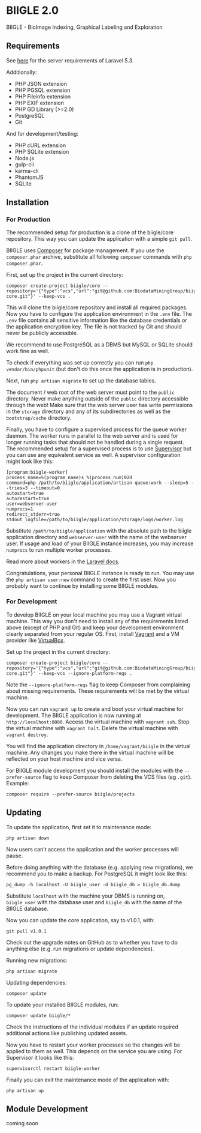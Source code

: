 # BIIGLE 2.0

BIIGLE - BioImage Indexing, Graphical Labeling and Exploration

## Requirements

See [here](https://laravel.com/docs/5.3#installation) for the server requirements of Laravel 5.3.

Additionally:

- PHP JSON extension
- PHP PGSQL extension
- PHP Fileinfo extension
- PHP EXIF extension
- PHP GD Library (>=2.0)
- PostgreSQL
- Git

And for development/testing:

- PHP cURL extension
- PHP SQLite extension
- Node.js
- gulp-cli
- karma-cli
- PhantomJS
- SQLite


## Installation

### For Production

The recommended setup for production is a clone of the biigle/core repository. This way you can update the application with a simple `git pull`.

BIIGLE uses [Composer](https://getcomposer.org) for package management. If you use the `composer.phar` archive, substitute all following `composer` commands with `php composer.phar`.

First, set up the project in the current directory:

```
composer create-project biigle/core --repository='{"type":"vcs","url":"git@github.com:BiodataMiningGroup/biigle-core.git"}' --keep-vcs .
```

This will clone the biigle/core repository and install all required packages. Now you have to configure the application environment in the `.env` file. The `.env` file contains all sensitive information like the database credentials or the application encryption key. The file is not tracked by Git and should never be publicly accessible.

We recommend to use PostgreSQL as a DBMS but MySQL or SQLite should work fine as well.

To check if everything was set up correctly you can run `php vendor/bin/phpunit` (but don't do this once the application is in production).

Next, run `php artisan migrate` to set up the database tables.

The document / web root of the web server must point to the `public` directory. Never make anything outside of the `public` directory accessible through the web!
Make sure that the web server user has write permissions in the `storage` directory and any of its subdirectories as well as the `bootstrap/cache` directory.

Finally, you have to configure a supervised process for the queue worker daemon. The worker runs in parallel to the web server and is used for longer running tasks that should not be handled during a single request. The recommended setup for a supervised process is to use [Supervisor](http://supervisord.org/) but you can use any equivalent service as well. A supervisor configuration might look like this:

```
[program:biigle-worker]
process_name=%(program_name)s_%(process_num)02d
command=php /path/to/biigle/application/artisan queue:work --sleep=5 --tries=3 --timeout=0
autostart=true
autorestart=true
user=webserver-user
numprocs=1
redirect_stderr=true
stdout_logfile=/path/to/biigle/application/storage/logs/worker.log
```

Substitute `/path/to/biigle/application` with the absolute path to the biigle application directory and `webserver-user` with the name of the webserver user. If usage and load of your BIIGLE instance increases, you may increase `numprocs` to run multiple worker processes.

Read more about workers in the [Laravel docs](https://laravel.com/docs/5.3/queues#supervisor-configuration).

Congratulations, your personal BIIGLE instance is ready to run. You may use the `php artisan user:new` command to create the first user. Now you probably want to continue by installing some BIIGLE modules.


### For Development

To develop BIIGLE on your local machine you may use a Vagrant virtual machine. This way you don't need to install any of the requirements listed above (except of PHP and Git) and keep your development environment clearly separated from your regular OS. First, install [Vagrant](https://www.vagrantup.com/) and a VM provider like [VirtualBox](https://www.virtualbox.org/).

Set up the project in the current directory:

```
composer create-project biigle/core --repository='{"type":"vcs","url":"git@github.com:BiodataMiningGroup/biigle-core.git"}' --keep-vcs --ignore-platform-reqs .
```

Note the `--ignore-platform-reqs` flag to keep Composer from complaining about missing requirements. These requirements will be met by the virtual machine.

Now you can run `vagrant up` to create and boot your virtual machine for development. The BIIGLE application is now running at `http://localhost:8000`. Access the virtual machine with `vagrant ssh`. Stop the virtual machine with `vagrant halt`. Delete the virtual machine with `vagrant destroy`.

You will find the application directory in `/home/vagrant/biigle` in the virtual machine. Any changes you make there in the virtual machine will be reflected on your host machine and vice versa.

For BIIGLE module development you should install the modules with the `--prefer-source` flag to keep Composer from deleting the VCS files (eg `.git`). Example:

```
composer require --prefer-source biigle/projects
```

## Updating

To update the application, first set it to maintenance mode:

```
php artisan down
```

Now users can't access the application and the worker processes will pause.

Before doing anything with the database (e.g. applying new migrations), we recommend you to make a backup. For PostgreSQL it might look like this:

```
pg_dump -h localhost -U biigle_user -d biigle_db > biigle_db.dump
```

Substitute `localhost` with the machine your DBMS is running on, `biigle_user` with the database user and `biigle_db` with the name of the BIIGLE database.

Now you can update the core application, say to v1.0.1, with:

```
git pull v1.0.1
```

Check out the upgrade notes on GitHub as to whether you have to do anything else (e.g. run migrations or update dependencies).

Running new migrations:

```
php artisan migrate
```

Updating dependencies:

```
composer update
```

To update your installed BIIGLE modules, run:

```
composer update biigle/*
```
Check the instructions of the individual modules if an update required additional actions like publishing updated assets.

Now you have to restart your worker processes so the changes will be applied to them as well. This depends on the service you are using. For Supervisor it looks like this:

```
supervisorctl restart biigle-worker
```

Finally you can exit the maintenance mode of the application with:

```
php artisan up
```

## Module Development

coming soon
